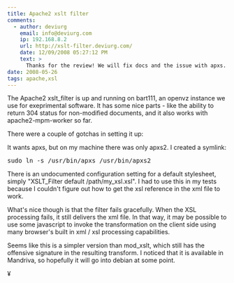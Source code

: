 ```yaml
---
title: Apache2 xslt filter
comments:
  - author: deviurg
    email: info@deviurg.com
    ip: 192.168.8.2
    url: http://xslt-filter.deviurg.com/
    date: 12/09/2008 05:27:12 PM
    text: >
      Thanks for the review! We will fix docs and the issue with apxs.
date: 2008-05-26
tags: apache,xsl
---
```

The Apache2 xslt_filter is up and running on bart111, an openvz instance we use for exeprimental software. It has some nice parts - like the ability to return 304 status for non-modified documents, and it also works with apache2-mpm-worker so far.

There were a couple of gotchas in setting it up:

It wants apxs, but on my machine there was only apxs2. I created a symlink:

<pre class="sh_sh">
sudo ln -s /usr/bin/apxs /usr/bin/apxs2
</pre>

There is an undocumented configuration setting for a default stylesheet, simply "XSLT_Filter default /path/my_xsl.xsl". I had to use this in my tests because I couldn't figure out how to get the xsl reference in the xml file to work.

What's nice though is that the filter fails gracefully. When the XSL processing fails, it still delivers the xml file. In that way, it may be possible to use some javascript to invoke the transformation on the client side using many browser's built in xml / xsl processing capabilities.

Seems like this is a simpler version than mod_xslt, which still has the offensive signature in the resulting transform. I noticed that it is available in Mandriva, so hopefully it will go into debian at some point.

¥


